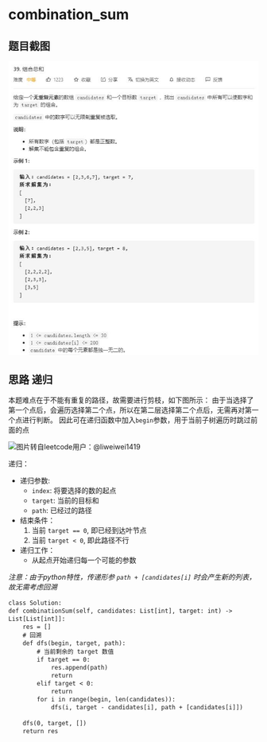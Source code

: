 # combination_sum

## 题目截图
 ![](combination_sum.jpg)

## 思路 递归
  
  本题难点在于不能有重复的路径，故需要进行剪枝，如下图所示：
  由于当选择了第一个点后，会遍历选择第二个点，所以在第二层选择第二个点后，无需再对第一个点进行判断。
  因此可在递归函数中加入`begin`参数，用于当前子树遍历时跳过前面的点
  
  
  ![图片转自leetcode用户：@liweiwei1419](https://pic.leetcode-cn.com/1598091943-GPoHAJ-file_1598091940246)
  
  递归：
  - 递归参数:
    - `index`: 将要选择的数的起点
    - `target`: 当前的目标和
    - `path`: 已经过的路径
  - 结束条件：
    1. 当前 `target == 0`, 即已经到达叶节点
    2. 当前 `target < 0`, 即此路径不行
  - 递归工作：
    - 从起点开始递归每一个可能的参数
  
  _注意：由于python特性，传递形参 `path + [candidates[i]` 时会产生新的列表，故无需考虑回溯_
    
    class Solution:
    def combinationSum(self, candidates: List[int], target: int) -> List[List[int]]:
        res = []
        # 回溯
        def dfs(begin, target, path):
            # 当前剩余的 target 数值
            if target == 0:
                res.append(path)
                return
            elif target < 0:
                return
            for i in range(begin, len(candidates)):
                dfs(i, target - candidates[i], path + [candidates[i]])

        dfs(0, target, [])
        return res
